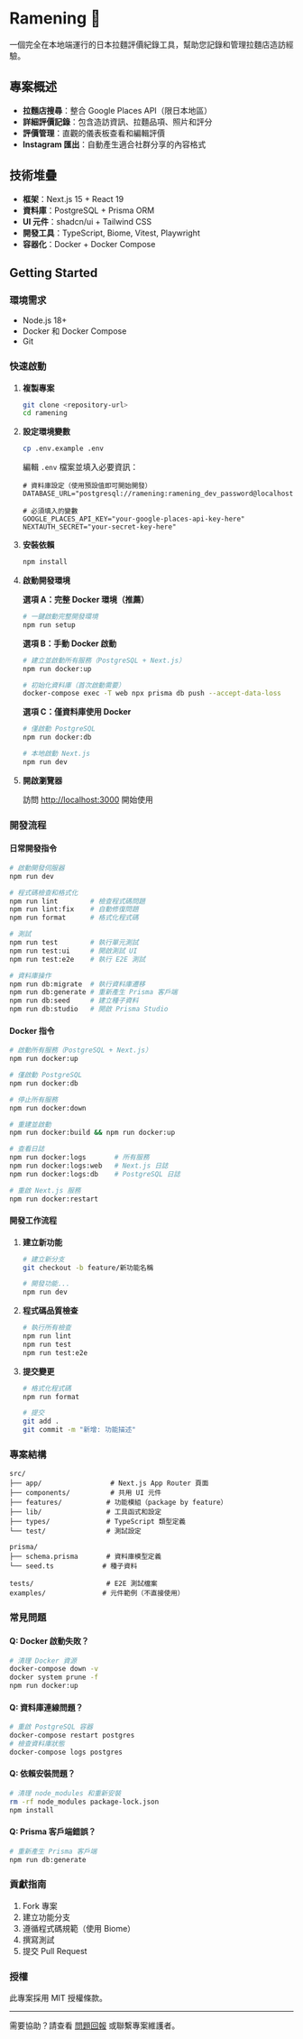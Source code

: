 # Ramening 🍜

一個完全在本地端運行的日本拉麵評價紀錄工具，幫助您記錄和管理拉麵店造訪經驗。

## 專案概述

- **拉麵店搜尋**：整合 Google Places API（限日本地區）
- **詳細評價記錄**：包含造訪資訊、拉麵品項、照片和評分
- **評價管理**：直觀的儀表板查看和編輯評價
- **Instagram 匯出**：自動產生適合社群分享的內容格式

## 技術堆疊

- **框架**：Next.js 15 + React 19
- **資料庫**：PostgreSQL + Prisma ORM
- **UI 元件**：shadcn/ui + Tailwind CSS
- **開發工具**：TypeScript, Biome, Vitest, Playwright
- **容器化**：Docker + Docker Compose

## Getting Started

### 環境需求

- Node.js 18+ 
- Docker 和 Docker Compose
- Git

### 快速啟動

1. **複製專案**
   ```bash
   git clone <repository-url>
   cd ramening
   ```

2. **設定環境變數**
   ```bash
   cp .env.example .env
   ```
   
   編輯 `.env` 檔案並填入必要資訊：
   ```env
   # 資料庫設定（使用預設值即可開始開發）
   DATABASE_URL="postgresql://ramening:ramening_dev_password@localhost:5432/ramening_dev"
   
   # 必須填入的變數
   GOOGLE_PLACES_API_KEY="your-google-places-api-key-here"
   NEXTAUTH_SECRET="your-secret-key-here"
   ```

3. **安裝依賴**
   ```bash
   npm install
   ```

4. **啟動開發環境**
   
   **選項 A：完整 Docker 環境（推薦）**
   ```bash
   # 一鍵啟動完整開發環境
   npm run setup
   ```
   
   **選項 B：手動 Docker 啟動**
   ```bash
   # 建立並啟動所有服務（PostgreSQL + Next.js）
   npm run docker:up
   
   # 初始化資料庫（首次啟動需要）
   docker-compose exec -T web npx prisma db push --accept-data-loss
   ```
   
   **選項 C：僅資料庫使用 Docker**
   ```bash
   # 僅啟動 PostgreSQL
   npm run docker:db
   
   # 本地啟動 Next.js
   npm run dev
   ```

5. **開啟瀏覽器**
   
   訪問 [http://localhost:3000](http://localhost:3000) 開始使用

### 開發流程

#### 日常開發指令

```bash
# 啟動開發伺服器
npm run dev

# 程式碼檢查和格式化
npm run lint        # 檢查程式碼問題
npm run lint:fix    # 自動修復問題
npm run format      # 格式化程式碼

# 測試
npm run test        # 執行單元測試
npm run test:ui     # 開啟測試 UI
npm run test:e2e    # 執行 E2E 測試

# 資料庫操作
npm run db:migrate  # 執行資料庫遷移
npm run db:generate # 重新產生 Prisma 客戶端
npm run db:seed     # 建立種子資料
npm run db:studio   # 開啟 Prisma Studio
```

#### Docker 指令

```bash
# 啟動所有服務（PostgreSQL + Next.js）
npm run docker:up

# 僅啟動 PostgreSQL
npm run docker:db

# 停止所有服務
npm run docker:down

# 重建並啟動
npm run docker:build && npm run docker:up

# 查看日誌
npm run docker:logs       # 所有服務
npm run docker:logs:web   # Next.js 日誌
npm run docker:logs:db    # PostgreSQL 日誌

# 重啟 Next.js 服務
npm run docker:restart
```

#### 開發工作流程

1. **建立新功能**
   ```bash
   # 建立新分支
   git checkout -b feature/新功能名稱
   
   # 開發功能...
   npm run dev
   ```

2. **程式碼品質檢查**
   ```bash
   # 執行所有檢查
   npm run lint
   npm run test
   npm run test:e2e
   ```

3. **提交變更**
   ```bash
   # 格式化程式碼
   npm run format
   
   # 提交
   git add .
   git commit -m "新增: 功能描述"
   ```

### 專案結構

```
src/
├── app/                 # Next.js App Router 頁面
├── components/          # 共用 UI 元件
├── features/           # 功能模組（package by feature）
├── lib/                # 工具函式和設定
├── types/              # TypeScript 類型定義
└── test/               # 測試設定

prisma/
├── schema.prisma       # 資料庫模型定義
└── seed.ts            # 種子資料

tests/                  # E2E 測試檔案
examples/              # 元件範例（不直接使用）
```

### 常見問題

#### Q: Docker 啟動失敗？
```bash
# 清理 Docker 資源
docker-compose down -v
docker system prune -f
npm run docker:up
```

#### Q: 資料庫連線問題？
```bash
# 重啟 PostgreSQL 容器
docker-compose restart postgres
# 檢查資料庫狀態
docker-compose logs postgres
```

#### Q: 依賴安裝問題？
```bash
# 清理 node_modules 和重新安裝
rm -rf node_modules package-lock.json
npm install
```

#### Q: Prisma 客戶端錯誤？
```bash
# 重新產生 Prisma 客戶端
npm run db:generate
```

### 貢獻指南

1. Fork 專案
2. 建立功能分支
3. 遵循程式碼規範（使用 Biome）
4. 撰寫測試
5. 提交 Pull Request

### 授權

此專案採用 MIT 授權條款。

---

需要協助？請查看 [問題回報](./issues) 或聯繫專案維護者。